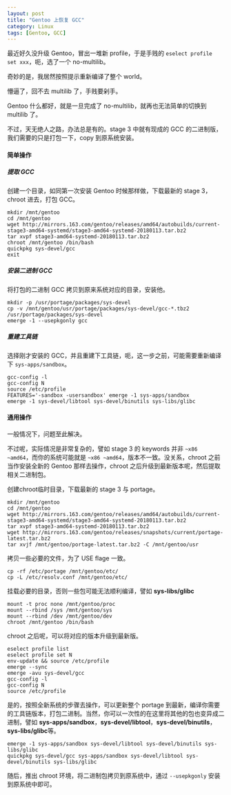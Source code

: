 ```yaml
---
layout: post
title: "Gentoo 上恢复 GCC"
category: Linux
tags: [Gentoo, GCC]
---
```


最近好久没升级 Gentoo，冒出一堆新 profile，于是手贱的 `eselect profile set xxx`，呃，选了一个 no-multilib。

奇妙的是，我居然按照提示重新编译了整个 world。

懵逼了，回不去 multilib 了，手贱要剁手。

Gentoo 什么都好，就是一旦完成了 no-multilib，就再也无法简单的切换到 multilib 了。

不过，天无绝人之路，办法总是有的。stage 3 中就有现成的 GCC 的二进制版，我们需要的只是打包一下，copy 到原系统安装。

<!-- more -->

#### 简单操作

##### 提取 GCC

创建一个目录，如同第一次安装 Gentoo 时候那样做，下载最新的 stage 3，chroot 进去，打包 GCC。

    mkdir /mnt/gentoo
    cd /mnt/gentoo
    wget http://mirrors.163.com/gentoo/releases/amd64/autobuilds/current-stage3-amd64-systemd/stage3-amd64-systemd-20180113.tar.bz2
    tar xvpf stage3-amd64-systemd-20180113.tar.bz2
    chroot /mnt/gentoo /bin/bash
    quickpkg sys-devel/gcc
    exit

##### 安装二进制 GCC

将打包的二进制 GCC 拷贝到原来系统对应的目录，安装他。

    mkdir -p /usr/portage/packages/sys-devel
    cp -v /mnt/gentoo/usr/portage/packages/sys-devel/gcc-*.tbz2 /usr/portage/packages/sys-devel
    emerge -1 --usepkgonly gcc

##### 重建工具链

选择刚才安装的 GCC，并且重建下工具链，呃，这一步之前，可能需要重新编译下 `sys-apps/sandbox`。

    gcc-config -l
    gcc-config N
    source /etc/profile
    FEATURES='-sandbox -usersandbox' emerge -1 sys-apps/sandbox
    emerge -1 sys-devel/libtool sys-devel/binutils sys-libs/glibc

#### 通用操作

一般情况下，问题至此解决。

不过呢，实际情况是非常复杂的，譬如 stage 3 的 keywords 并非 `~x86 ~amd64`，而你的系统可能就是 `~x86 ~amd64`，版本不一致。没关系，chroot 之前当作安装全新的 Gentoo 那样去操作，chroot 之后升级到最新版本呢，然后提取相关二进制包。

创建chroot临时目录，下载最新的 stage 3 与 portage。

    mkdir /mnt/gentoo
    cd /mnt/gentoo
    wget http://mirrors.163.com/gentoo/releases/amd64/autobuilds/current-stage3-amd64-systemd/stage3-amd64-systemd-20180113.tar.bz2
    tar xvpf stage3-amd64-systemd-20180113.tar.bz2
    wget http://mirrors.163.com/gentoo/releases/snapshots/current/portage-latest.tar.bz2
    tar xvjf /mnt/gentoo/portage-latest.tar.bz2 -C /mnt/gentoo/usr

拷贝一些必要的文件，为了 USE flage 一致。

    cp -rf /etc/portage /mnt/gentoo/etc/
    cp -L /etc/resolv.conf /mnt/gentoo/etc/

挂载必要的目录，否则一些包可能无法顺利编译，譬如 **sys-libs/glibc**

    mount -t proc none /mnt/gentoo/proc
    mount --rbind /sys /mnt/gentoo/sys
    mount --rbind /dev /mnt/gentoo/dev
    chroot /mnt/gentoo /bin/bash

chroot 之后呢，可以将对应的版本升级到最新版。

    eselect profile list
    eselect profile set N
    env-update && source /etc/profile
    emerge --sync
    emerge -avu sys-devel/gcc
    gcc-config -l
    gcc-config N
    source /etc/profile

是的，按照全新系统的步骤去操作，可以更新整个 portage 到最新，编译你需要的工具链版本，打包二进制。当然，你可以一次性的在这里将其他的包也变异成二进制，譬如 **sys-apps/sandbox**，**sys-devel/libtool**，**sys-devel/binutils**，**sys-libs/glibc**等。

    emerge -1 sys-apps/sandbox sys-devel/libtool sys-devel/binutils sys-libs/glibc
    quickpkg sys-devel/gcc sys-apps/sandbox sys-devel/libtool sys-devel/binutils sys-libs/glibc

随后，推出 chroot 环境，将二进制包拷贝到原系统中，通过 `--usepkgonly` 安装到原系统中即可。
